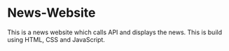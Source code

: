 # News-Website
This is a news website which calls API and displays the news. This is build using HTML, CSS and JavaScript. 

